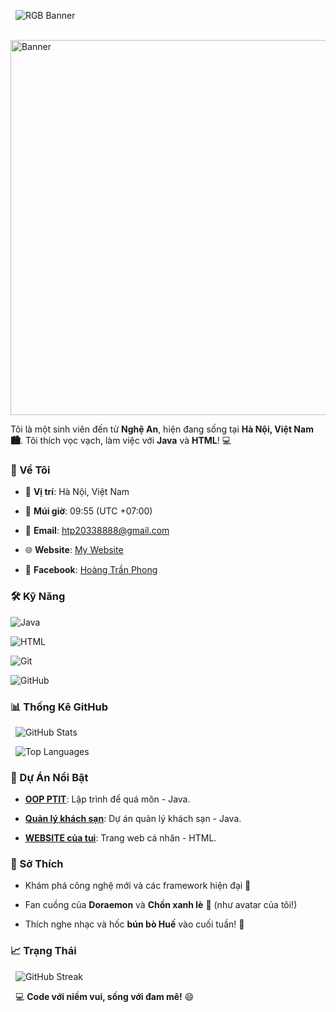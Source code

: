 <p align="center">

  <img src="https://readme-typing-svg.herokuapp.com?font=Fira+Code&size=20&duration=5000&pause=1000&colorMode=gradient&gradientColors=FF0000,FF7F00,FFFF00,00FF00,0000FF,4B0082,9400D3&width=1000&lines=Xin+chào!+Tôi+là+Hoàng+Trần+Phong+👋+~+Sinh+viên+thích+đồ+công+nghệ+từ+Nghệ+An!+🚀" alt="RGB Banner">

</p>



<p align="center">

  <img src="https://media4.giphy.com/media/v1.Y2lkPTc5MGI3NjExaWhyM2tjMWxmamdjemQ4NXB2MGlxYzlybmRuaTk5cmRwaDg1NTFvZiZlcD12MV9pbnRlcm5hbF9naWZfYnlfaWQmY3Q9Zw/9FlAbDWF95S3C/giphy.gif" alt="Banner" width="600">

</p>



Tôi là một sinh viên đến từ **Nghệ An**, hiện đang sống tại **Hà Nội, Việt Nam 🏙️**. Tôi thích vọc vạch, làm việc với **Java** và **HTML**! 💻



### 🌟 Về Tôi

- 📍 **Vị trí**: Hà Nội, Việt Nam  

- 📅 **Múi giờ**: 09:55 (UTC +07:00)  

- 📧 **Email**: [htp20338888@gmail.com](mailto:htp20038888@gmail.com)  

- 🌐 **Website**: [My Website](https://htp8888.github.io/my-website/)  

- 📘 **Facebook**: [Hoàng Trần Phong](https://www.facebook.com/phonglanne999/)



### 🛠️ Kỹ Năng

![Java](https://img.shields.io/badge/-Java-007396?style=flat-square&logo=java)  

![HTML](https://img.shields.io/badge/-HTML-E34F26?style=flat-square&logo=html5)  

![Git](https://img.shields.io/badge/-Git-F05032?style=flat-square&logo=git)  

![GitHub](https://img.shields.io/badge/-GitHub-181717?style=flat-square&logo=github)



### 📊 Thống Kê GitHub

<p align="center">

  <img src="https://github-readme-stats.vercel.app/api?username=HTP8888&show_icons=true&theme=midnight-purple" alt="GitHub Stats">

  <img src="https://github-readme-stats.vercel.app/api/top-langs/?username=HTP8888&layout=compact&theme=midnight-purple" alt="Top Languages">

</p>



### 📌 Dự Án Nổi Bật

- **[OOP PTIT](https://github.com/HTP8888/OOP-PTIT)**: Lập trình để quá môn - Java.  

- **[Quản lý khách sạn](https://github.com/HTP8888/hotel69)**: Dự án quản lý khách sạn - Java.  

- **[WEBSITE của tui](https://htp8888.github.io/my-website/)**: Trang web cá nhân - HTML.



### 🎯 Sở Thích

- Khám phá công nghệ mới và các framework hiện đại 🌟  

- Fan cuồng của **Doraemon** và **Chồn xanh lè** 🐾 (như avatar của tôi!)  

- Thích nghe nhạc và hốc **bún bò Huế** vào cuối tuần! 🍜



### 📈 Trạng Thái

<p align="center">

  <img src="https://github-readme-streak-stats.herokuapp.com/?user=HTP8888&theme=midnight-purple" alt="GitHub Streak">

</p>



<p align="center">

  💻 <b>Code với niềm vui, sống với đam mê!</b> 😄

</p>
